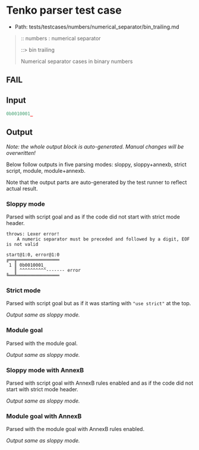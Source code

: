 # Tenko parser test case

- Path: tests/testcases/numbers/numerical_separator/bin_trailing.md

> :: numbers : numerical separator
>
> ::> bin trailing
>
> Numerical separator cases in binary numbers

## FAIL

## Input

`````js
0b0010001_
`````

## Output

_Note: the whole output block is auto-generated. Manual changes will be overwritten!_

Below follow outputs in five parsing modes: sloppy, sloppy+annexb, strict script, module, module+annexb.

Note that the output parts are auto-generated by the test runner to reflect actual result.

### Sloppy mode

Parsed with script goal and as if the code did not start with strict mode header.

`````
throws: Lexer error!
    A numeric separator must be preceded and followed by a digit, EOF is not valid

start@1:0, error@1:0
╔══╦════════════════
 1 ║ 0b0010001_
   ║ ^^^^^^^^^^------- error
╚══╩════════════════

`````

### Strict mode

Parsed with script goal but as if it was starting with `"use strict"` at the top.

_Output same as sloppy mode._

### Module goal

Parsed with the module goal.

_Output same as sloppy mode._

### Sloppy mode with AnnexB

Parsed with script goal with AnnexB rules enabled and as if the code did not start with strict mode header.

_Output same as sloppy mode._

### Module goal with AnnexB

Parsed with the module goal with AnnexB rules enabled.

_Output same as sloppy mode._

